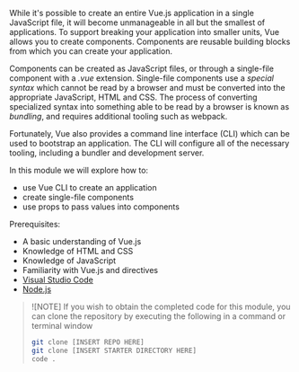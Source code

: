 While it's possible to create an entire Vue.js application in a single JavaScript file, it will become unmanageable in all but the smallest of applications. To support breaking your application into smaller units, Vue allows you to create components. Components are reusable building blocks from which you can create your application.

Components can be created as JavaScript files, or through a single-file component with a *.vue* extension. Single-file components use a _special syntax_ which cannot be read by a browser and must be converted into the appropriate JavaScript, HTML and CSS. The process of converting specialized syntax into something able to be read by a browser is known as _bundling_, and requires additional tooling such as webpack.

Fortunately, Vue also provides a command line interface (CLI) which can be used to bootstrap an application. The CLI will configure all of the necessary tooling, including a bundler and development server.

In this module we will explore how to:

- use Vue CLI to create an application
- create single-file components
- use props to pass values into components

Prerequisites:

- A basic understanding of Vue.js
- Knowledge of HTML and CSS
- Knowledge of JavaScript
- Familiarity with Vue.js and directives
- [Visual Studio Code](https://code.visualstudio.com)
- [Node.js](https://nodejs.org/en/)

> ![NOTE]
> If you wish to obtain the completed code for this module, you can clone the repository by executing the following in a command or terminal window
>
> ```bash
> git clone [INSERT REPO HERE]
> git clone [INSERT STARTER DIRECTORY HERE]
> code .
> ```
